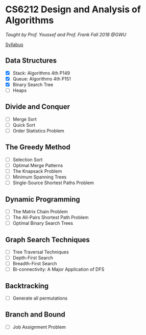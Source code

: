 # CS6212 Design and Analysis of Algorithms
*Taught by Prof. Youssef and Prof. Frank Fall 2018 @GWU*

[Syllabus](https://www2.seas.gwu.edu/~ayoussef/cs6212/)

## Data Structures
- [x] Stack: Algorithms 4th P149
- [x] Queue: Algorithms 4th P151
- [x] Binary Search Tree
- [ ] Heaps

## Divide and Conquer
- [ ] Merge Sort
- [ ] Quick Sort
- [ ] Order Statistics Problem

## The Greedy Method
- [ ] Selection Sort
- [ ] Optimal Merge Patterns
- [ ] The Knapsack Problem
- [ ] Minimum Spanning Trees
- [ ] Single-Source Shortest Paths Problem

## Dynamic Programming
- [ ] The Matrix Chain Problem
- [ ] The All-Pairs Shortest Path Problem
- [ ] Optimal Binary Search Trees

## Graph Search Techniques
- [ ] Tree Traversal Techniques
- [ ] Depth-First Search
- [ ] Breadth-First Search
- [ ] Bi-connectivity: A Major Application of DFS

## Backtracking
- [ ] Generate all permutations

## Branch and Bound
- [ ] Job Assignment Problem
